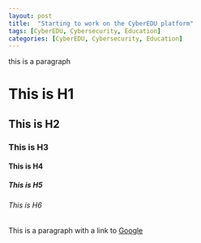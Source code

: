 ```yaml
---
layout: post
title:  "Starting to work on the CyberEDU platform"
tags: [CyberEDU, Cybersecurity, Education]
categories: [CyberEDU, Cybersecurity, Education]
---
```


this is a paragraph

# This is H1

## This is H2

### This is H3

#### This is H4

##### This is H5

###### This is H6

This is a paragraph with a link to [Google](https://www.google.com)


